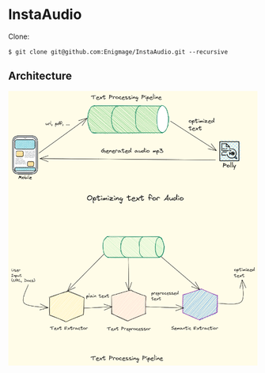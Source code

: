 # InstaAudio

Clone:

```
$ git clone git@github.com:Enigmage/InstaAudio.git --recursive
```

## Architecture

![Architecture diagrams](./assets/architecture.png)
